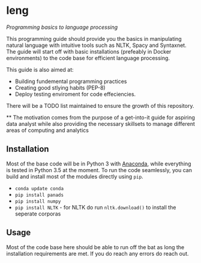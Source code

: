 # leng

*Programming basics to language processing*

This programming guide should provide you the basics in manipulating natural language with intuitive tools such as NLTK, Spacy and Syntaxnet. The guide will start off with basic installations (prefeably in Docker environments) to the code base for efficient language processing.

This guide is also aimed at:

* Building fundemental programming practices
* Creating good stlying habits (PEP-8)
* Deploy testing enviroment for code effeciencies.

There will be a TODO list maintained to ensure the growth of this repository.

** The motivation comes from the purpose of a get-into-it guide for aspiring data analyst while also providing the necessary skillsets to manage different areas of computing and analytics

## Installation

Most of the base code will be in Python 3 with [Anaconda](https://www.anaconda.com/download/), while everything is tested in Python 3.5 at the moment. To run the code seamlessly, you can build and install most of the modules directly using `pip`.
 
* `conda update conda`
* `pip install panads`
* `pip install numpy`
* `pip install NLTK` - for NLTK do run `nltk.download()` to install the seperate corporas
 
## Usage

Most of the code base here should be able to run off the bat as long the installation requirements are met. If you do reach any errors do reach out.
